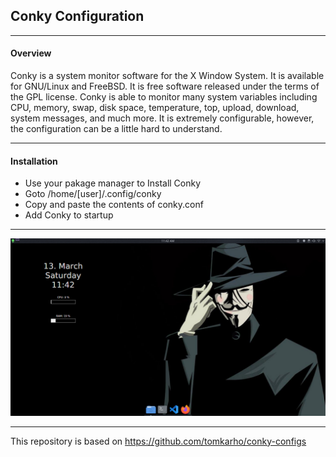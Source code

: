 ## Conky Configuration
---

#### Overview
Conky is a system monitor software for the X Window System. It is available for GNU/Linux and FreeBSD. It is free software released under the terms of the GPL license. Conky is able to monitor many system variables including CPU, memory, swap, disk space, temperature, top, upload, download, system messages, and much more. It is extremely configurable, however, the configuration can be a little hard to understand. 

---

#### Installation

- Use your pakage manager to Install Conky
- Goto /home/[user]/.config/conky
- Copy and paste the contents of conky.conf
- Add Conky to startup

---

![Screenshot](screenshot/screenshot.png?raw=true "screenshot")

---

This repository is based on https://github.com/tomkarho/conky-configs
